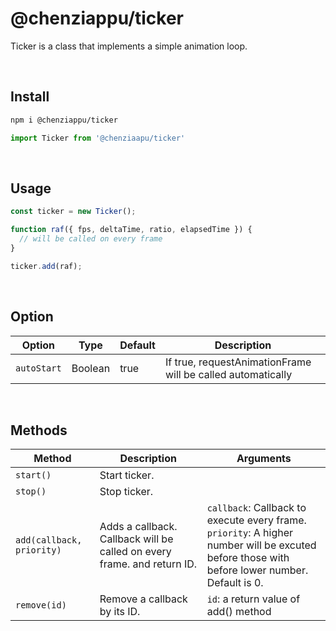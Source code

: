 # @chenziappu/ticker

Ticker is a class that implements a simple animation loop.

<br>

## Install

```sh
npm i @chenziappu/ticker
```
```js
import Ticker from '@chenziaapu/ticker'
```

<br>

## Usage

```js
const ticker = new Ticker();

function raf({ fps, deltaTime, ratio, elapsedTime }) {
  // will be called on every frame
}

ticker.add(raf);
```

<br>

## Option

|Option   |Type   |Default|Description|
|---------|-------|-------|-----------|
|`autoStart`|Boolean|true   |If true, requestAnimationFrame will be called automatically|

<br>

## Methods

|Method|Description|Arguments|
|------|-----------|---------|
|`start()`|Start ticker.||
|`stop()`|Stop ticker.||
|`add(callback, priority)`|Adds a callback. Callback will be called on every frame. and return ID.|`callback`: Callback to execute every frame.<br>`priority`: A higher number will be excuted before those with before lower number. Default is 0.|
|`remove(id)`|Remove a callback by its ID.|`id`: a return value of add() method|

<br>